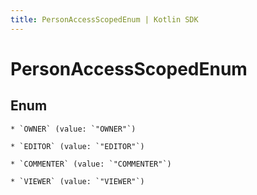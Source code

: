 ```yaml
---
title: PersonAccessScopedEnum | Kotlin SDK
---
```




# PersonAccessScopedEnum

## Enum


    * `OWNER` (value: `"OWNER"`)

    * `EDITOR` (value: `"EDITOR"`)

    * `COMMENTER` (value: `"COMMENTER"`)

    * `VIEWER` (value: `"VIEWER"`)




